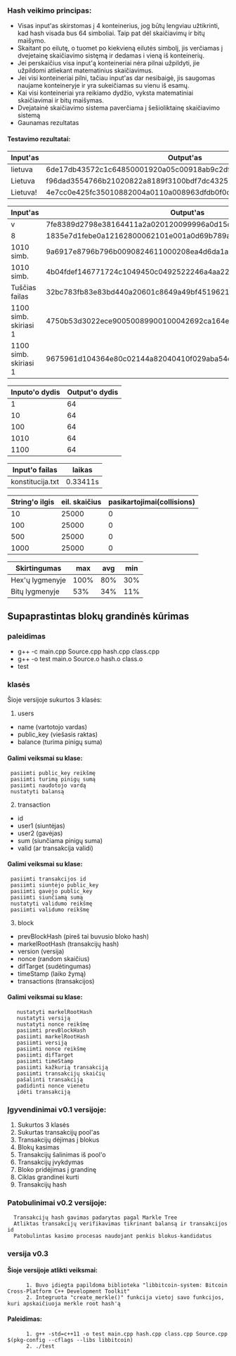 

### Hash veikimo principas:
 - Visas input'as skirstomas į 4 konteinerius, jog būtų lengviau užtikrinti, kad hash visada bus 64 simboliai. Taip pat dėl skaičiavimų ir bitų maišymo.
 - Skaitant po eilutę, o tuomet  po kiekvieną eilutės simbolį, jis verčiamas į dvejetainę skaičiavimo sistęmą ir dedamas i vieną iš konteinerių.
 - Jei perskaičius visa input'ą konteineriai nėra pilnai užpildyti, jie užpildomi atliekant matematinius skaičiavimus. 
 - Jei visi konteineriai pilni, tačiau input'as dar nesibaigė, jis saugomas naujame konteineryje ir yra sukeičiamas su vienu iš esamų.
 - Kai visi konteineriai yra reikiamo dydžio, vyksta matematiniai skaičiavimai ir bitų maišymas.
 - Dvejatainė skaičiavimo sistema paverčiama į šešioliktainę skaičiavimo sistemą
 - Gaunamas rezultatas
  
  #### Testavimo rezultatai:
  
  | Input'as | Output'as                                                        |
  |----------|------------------------------------------------------------------|
  | lietuva  | 6de17db43572c1c64850001920a05c00918ab9c2df0fa1ff918ab9c2df0fa1ff |
  | Lietuva  | f96dad3554766b21020822a8189f3100bdf7dc4325200a77bdf7dc4325200a77 |
  | Lietuva! | 4e7cc0e425fc35010882004a0110a008963dfdb0f0cb5c70963dfdb0f0cb5c70 |
  
  | Input'as | Output'as                                                                   |
  |----------|-----------------------------------------------------------------------------|
  |          v          | 7fe8389d2798e38164411a2a020120099996a0d15d4e9fb49996a0d15d4e9fb4 |
  |          8          | 1835e7d1febe0a12162800062101e001a0d69b789af01dfca0d69b789af01dfc |
  |      1010 simb.     | 9a6917e8796b796b0090824611000208ea4d6da1ac6d2565ea4d6da1ac6d2565 |
  |      1010 simb.     | 4b04fdef146771724c1049450c0492522246a4aa226a2d2d2246a4aa226a2d2d |
  |    Tuščias failas   | 32bc783fb83e83bd440a20601c8649a49bf45196213886439bf4519621388643 |
  |1100 simb. skiriasi 1| 4750b53d3022ece90050089900100042692ca164ee6aad84692ca164ee6aad84 |
  |1100 simb. skiriasi 1| 9675961d104364e80c02144a82040410f029aba54c6ba9c7f029aba54c6ba9c7 |
  
|Inputo'o dydis | Output'o dydis |
|---------------|----------------|
|       1       |       64       |
|       10      |       64       |
|       100     |       64       |
|       1010    |       64       |
|       1100    |       64       |

|  Input'o failas  | laikas    |
|------------------|-----------|
| konstitucija.txt | 0.33411s  |

| String'o ilgis | eil. skaičius | pasikartojimai(collisions)|
|----------------|---------------|---------------------------|
|      10        |      25000    |            0              |
|      100       |      25000    |            0              |
|      500       |      25000    |            0              |
|      1000      |      25000    |            0              |
 
 | Skirtingumas  |       max     |      avg     |     min      |
 |---------------|---------------|--------------|--------------|
 |Hex'ų lygmenyje|     100%      |      80%     |      30%     |
 |Bitų lygmenyje |      53%      |      34%     |      11%     |

## Supaprastintas blokų grandinės kūrimas
### paleidimas
- g++ -c main.cpp Source.cpp hash.cpp class.cpp
- g++ -o test main.o Source.o hash.o class.o
- test

### klasės
Šioje versijoje sukurtos 3 klasės: 

1. users
  - name (vartotojo vardas)
  - public_key (viešasis raktas)
  - balance (turima pinigų suma)
 #### Galimi veiksmai su klase:
  	 pasiimti public_key reikšmę
  	 pasiimti turimą pinigų sumą
  	 pasiimti naudotojo vardą
 	 nustatyti balansą
2. transaction
  - id
  - user1 (siuntėjas)
  - user2 (gavėjas)
  - sum (siunčiama pinigų suma)
  - valid (ar transakcija validi)
 #### Galimi veiksmai su klase:
  	 pasiimti transakcijos id
	 pasiimti siuntėjo public_key
	 pasiimti gavėjo public_key
	 pasiimti siunčiamą sumą
	 nustatyti validumo reikšmę
  	 pasiimti validumo reikšmę
3. block
- prevBlockHash (pireš tai buvusio bloko hash)
- markelRootHash (transakcijų hash)
- version (versija)
- nonce (random skaičius)
- difTarget (sudėtingumas)
- timeStamp (laiko žymą)
- transactions (transakcijos)
#### Galimi veiksmai su klase:
	   nustatyti markelRootHash
	   nustatyti versiją
	   nustatyti nonce reikšmę
	   pasiimti prevBlockHash
	   pasiimti markelRootHash 
	   pasiimti versiją
	   pasiimti nonce reikšmę
	   pasiimti difTarget
	   pasiimti timeStamp
	   pasiimti kažkurią transakciją
	   pasiimti transakcijų skaičių
	   pašalinti transakciją
	   padidinti nonce vienetu
	   įdėti transakciją
  
  ### Įgyvendinimai v0.1 versijoje:
  1. Sukurtos 3 klasės
  2. Sukurtas transakcijų pool'as
  3. Transakcijų dėjimas į blokus
  4. Blokų kasimas
  5. Transakcijų šalinimas iš pool'o
  6. Transakcijų įvykdymas
  7. Bloko pridėjimas į grandinę
  8. Ciklas grandinei kurti
  9. Transakcijų hash 
  
  ### Patobulinimai v0.2 versijoje:
      Transakcijų hash gavimas padarytas pagal Markle Tree 
      Atliktas transakcijų verifikavimas tikrinant balansą ir transakcijos id
      Patobulintas kasimo procesas naudojant penkis blokus-kandidatus

### versija v0.3
#### Šioje versijoje atlikti veiksmai:
          1. Buvo įdiegta papildoma biblioteka "libbitcoin-system: Bitcoin Cross-Platform C++ Development Toolkit"
          2. Integruota "create_merkle()" funkcija vietoj savo funkcijos, kuri apskaičiuoja merkle root hash'ą
          
#### Paleidimas:
          1. g++ -std=c++11 -o test main.cpp hash.cpp class.cpp Source.cpp $(pkg-config --cflags --libs libbitcoin)
          2. ./test

          
